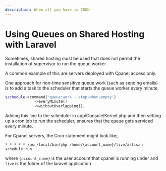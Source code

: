 ```yaml
---
description: When all you have is CRON
---
```


# Using Queues on Shared Hosting with Laravel

Sometimes, shared hosting must be used that does not permit the installation of supervisor to run the queue worker.

A common example of this are servers deployed with Cpanel access only.

One approach for non-time sensitive queue work (such as sending emails) is to add a task to the scheduler that starts the queue worker every minute;

```php
$schedule->command('queue:work --stop-when-empty')
             ->everyMinute()
             ->withoutOverlapping();
```

Adding this line to the scheduler in app\Console\Kernel.php and then setting up a cron job to run the scheduler, ensures that the queue gets serviced every minute.

For Cpanel servers, the Cron statement might look like;

```
* * * * * /usr/local/bin/php /home/{account_name}/live/artisan schedule:run
```

where `{account_name}` is the user account that cpanel is running under and `live` is the folder of the laravel application
